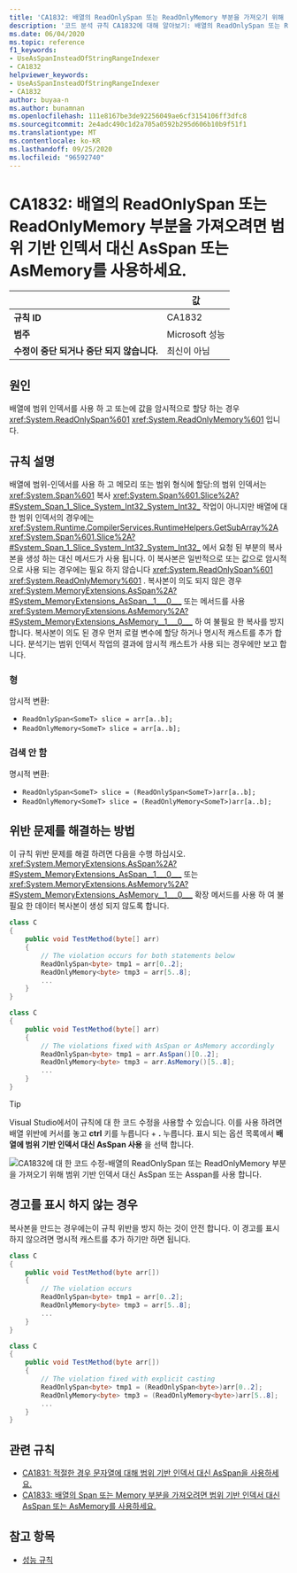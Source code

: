 ```yaml
---
title: 'CA1832: 배열의 ReadOnlySpan 또는 ReadOnlyMemory 부분을 가져오기 위해 범위 기반 인덱서 대신 AsSpan 또는 Asspan를 사용 합니다 (코드 분석).'
description: '코드 분석 규칙 CA1832에 대해 알아보기: 배열의 ReadOnlySpan 또는 ReadOnlyMemory 부분을 가져오기 위해 범위 기반 인덱서 대신 AsSpan 또는 Asspan를 사용 합니다.'
ms.date: 06/04/2020
ms.topic: reference
f1_keywords:
- UseAsSpanInsteadOfStringRangeIndexer
- CA1832
helpviewer_keywords:
- UseAsSpanInsteadOfStringRangeIndexer
- CA1832
author: buyaa-n
ms.author: bunamnan
ms.openlocfilehash: 111e8167be3de92256049ae6cf3154106ff3dfc8
ms.sourcegitcommit: 2e4adc490c1d2a705a0592b295d606b10b9f51f1
ms.translationtype: MT
ms.contentlocale: ko-KR
ms.lasthandoff: 09/25/2020
ms.locfileid: "96592740"
---
```

# <a name="ca1832-use-asspan-or-asmemory-instead-of-range-based-indexers-for-getting-readonlyspan-or-readonlymemory-portion-of-an-array"></a>CA1832: 배열의 ReadOnlySpan 또는 ReadOnlyMemory 부분을 가져오려면 범위 기반 인덱서 대신 AsSpan 또는 AsMemory를 사용하세요.

| | 값 |
|-|-|
| **규칙 ID** |CA1832|
| **범주** |Microsoft 성능|
| **수정이 중단 되거나 중단 되지 않습니다.** |최신이 아님|

## <a name="cause"></a>원인

배열에 범위 인덱서를 사용 하 고 또는에 값을 암시적으로 할당 하는 경우 <xref:System.ReadOnlySpan%601> <xref:System.ReadOnlyMemory%601> 입니다.

## <a name="rule-description"></a>규칙 설명

배열에 범위-인덱서를 사용 하 고 메모리 또는 범위 형식에 할당:의 범위 인덱서는 <xref:System.Span%601> 복사 <xref:System.Span%601.Slice%2A?#System_Span_1_Slice_System_Int32_System_Int32_> 작업이 아니지만 배열에 대 한 범위 인덱서의 경우에는 <xref:System.Runtime.CompilerServices.RuntimeHelpers.GetSubArray%2A> <xref:System.Span%601.Slice%2A?#System_Span_1_Slice_System_Int32_System_Int32_> 에서 요청 된 부분의 복사본을 생성 하는 대신 메서드가 사용 됩니다. 이 복사본은 일반적으로 또는 값으로 암시적으로 사용 되는 경우에는 필요 하지 않습니다 <xref:System.ReadOnlySpan%601> <xref:System.ReadOnlyMemory%601> . 복사본이 의도 되지 않은 경우 <xref:System.MemoryExtensions.AsSpan%2A?#System_MemoryExtensions_AsSpan__1___0___> 또는 메서드를 사용 <xref:System.MemoryExtensions.AsMemory%2A?#System_MemoryExtensions_AsMemory__1___0___>  하 여 불필요 한 복사를 방지 합니다. 복사본이 의도 된 경우 먼저 로컬 변수에 할당 하거나 명시적 캐스트를 추가 합니다. 분석기는 범위 인덱서 작업의 결과에 암시적 캐스트가 사용 되는 경우에만 보고 합니다.

### <a name="detects"></a>형

암시적 변환:

- `ReadOnlySpan<SomeT> slice = arr[a..b];`
- `ReadOnlyMemory<SomeT> slice = arr[a..b];`

### <a name="does-not-detect"></a>검색 안 함

명시적 변환:

- `ReadOnlySpan<SomeT> slice = (ReadOnlySpan<SomeT>)arr[a..b];`
- `ReadOnlyMemory<SomeT> slice = (ReadOnlyMemory<SomeT>)arr[a..b];`

## <a name="how-to-fix-violations"></a>위반 문제를 해결하는 방법

이 규칙 위반 문제를 해결 하려면 다음을 수행 하십시오. <xref:System.MemoryExtensions.AsSpan%2A?#System_MemoryExtensions_AsSpan__1___0___> 또는 <xref:System.MemoryExtensions.AsMemory%2A?#System_MemoryExtensions_AsMemory__1___0___>  확장 메서드를 사용 하 여 불필요 한 데이터 복사본이 생성 되지 않도록 합니다.

```csharp
class C
{
    public void TestMethod(byte[] arr)
    {
        // The violation occurs for both statements below
        ReadOnlySpan<byte> tmp1 = arr[0..2];
        ReadOnlyMemory<byte> tmp3 = arr[5..8];
        ...
    }
}
```

```csharp
class C
{
    public void TestMethod(byte[] arr)
    {
        // The violations fixed with AsSpan or AsMemory accordingly
        ReadOnlySpan<byte> tmp1 = arr.AsSpan()[0..2];
        ReadOnlyMemory<byte> tmp3 = arr.AsMemory()[5..8];
        ...
    }
}
```

> [!TIP]
> Visual Studio에서이 규칙에 대 한 코드 수정을 사용할 수 있습니다. 이를 사용 하려면 배열 위반에 커서를 놓고 **ctrl** 키를 누릅니다 + **.** 누릅니다. 표시 되는 옵션 목록에서 **배열에 범위 기반 인덱서 대신 AsSpan 사용** 을 선택 합니다.
>
> ![CA1832에 대 한 코드 수정-배열의 ReadOnlySpan 또는 ReadOnlyMemory 부분을 가져오기 위해 범위 기반 인덱서 대신 AsSpan 또는 Asspan를 사용 합니다.](media/ca1832_codefix.png)

## <a name="when-to-suppress-warnings"></a>경고를 표시 하지 않는 경우

복사본을 만드는 경우에는이 규칙 위반을 방지 하는 것이 안전 합니다. 이 경고를 표시 하지 않으려면 명시적 캐스트를 추가 하기만 하면 됩니다.

```csharp
class C
{
    public void TestMethod(byte arr[])
    {
        // The violation occurs
        ReadOnlySpan<byte> tmp1 = arr[0..2];
        ReadOnlyMemory<byte> tmp3 = arr[5..8];
        ...
    }
}
```

```csharp
class C
{
    public void TestMethod(byte arr[])
    {
        // The violation fixed with explicit casting
        ReadOnlySpan<byte> tmp1 = (ReadOnlySpan<byte>)arr[0..2];
        ReadOnlyMemory<byte> tmp3 = (ReadOnlyMemory<byte>)arr[5..8];
        ...
    }
}
```

## <a name="related-rules"></a>관련 규칙

- [CA1831: 적절한 경우 문자열에 대해 범위 기반 인덱서 대신 AsSpan을 사용하세요.](ca1831.md)
- [CA1833: 배열의 Span 또는 Memory 부분을 가져오려면 범위 기반 인덱서 대신 AsSpan 또는 AsMemory를 사용하세요.](ca1833.md)

## <a name="see-also"></a>참고 항목

- [성능 규칙](performance-warnings.md)

